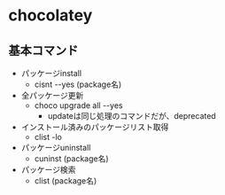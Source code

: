 # chocolatey

## 基本コマンド

* パッケージinstall
  * cisnt --yes (package名)
* 全パッケージ更新
  * choco upgrade all --yes
    * updateは同じ処理のコマンドだが、deprecated
* インストール済みのパッケージリスト取得
  * clist -lo
* パッケージuninstall
  * cuninst (package名)
* パッケージ検索
  * clist (package名)
